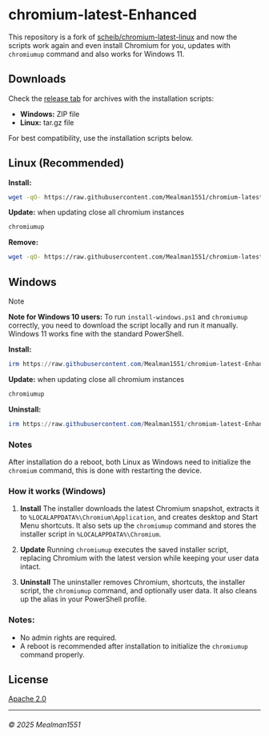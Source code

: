 # chromium-latest-Enhanced

This repository is a fork of [scheib/chromium-latest-linux](https://github.com/scheib/chromium-latest-linux) and now the scripts work again and even install Chromium for you, updates with `chromiumup` command and also works for Windows 11.

## Downloads

Check the [release tab](https://github.com/Mealman1551/chromium-latest-Enhanced/releases) for archives with the installation scripts:

* **Windows:** ZIP file
* **Linux:** tar.gz file

For best compatibility, use the installation scripts below.

## Linux (Recommended)

**Install:**

```bash
wget -qO- https://raw.githubusercontent.com/Mealman1551/chromium-latest-Enhanced/refs/heads/master/install.sh | bash
```

**Update:**
when updating close all chromium instances
```bash
chromiumup
```

**Remove:**

```bash
wget -qO- https://raw.githubusercontent.com/Mealman1551/chromium-latest-Enhanced/refs/heads/master/remove.sh | bash
```

## Windows
> [!note]
> **Note for Windows 10 users:** To run `install-windows.ps1` and `chromiumup` correctly, you need to download the script locally and run it manually. Windows 11 works fine with the standard PowerShell.


**Install:**

```powershell
irm https://raw.githubusercontent.com/Mealman1551/chromium-latest-Enhanced/refs/heads/master/install-windows.ps1 | iex
```

**Update:**
when updating close all chromium instances
```powershell
chromiumup
```

**Uninstall:**

```powershell
irm https://raw.githubusercontent.com/Mealman1551/chromium-latest-Enhanced/refs/heads/master/uninstall-windows.ps1 | iex
```
### Notes

After installation do a reboot, both Linux as Windows need to initialize the `chromium` command, this is done with restarting the device.


### How it works (Windows)

1. **Install**
   The installer downloads the latest Chromium snapshot, extracts it to `%LOCALAPPDATA%\Chromium\Application`, and creates desktop and Start Menu shortcuts. It also sets up the `chromiumup` command and stores the installer script in `%LOCALAPPDATA%\Chromium`.

2. **Update**
   Running `chromiumup` executes the saved installer script, replacing Chromium with the latest version while keeping your user data intact.

3. **Uninstall**
   The uninstaller removes Chromium, shortcuts, the installer script, the `chromiumup` command, and optionally user data. It also cleans up the alias in your PowerShell profile.

### Notes:

- No admin rights are required.
- A reboot is recommended after installation to initialize the `chromiumup` command properly.

## License

[Apache 2.0](/LICENSE)

---

###### &copy; 2025 Mealman1551
